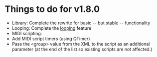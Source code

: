 # Things to do for v1.8.0

  - Library: Complete the rewrite for basic -- but stable --
    functionality
  - Looping: Complete the [looping](looping) feature
  - MIDI scripting:
  - Add MIDI script timers (using QTimer)
  - Pass the \<group\> value from the XML to the script as an additional
    parameter (at the end of the list so existing scripts are not
    affected.)
